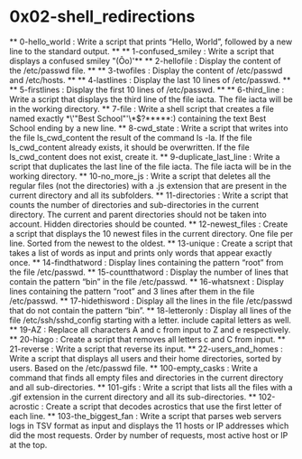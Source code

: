 # 0x02-shell_redirections
** 0-hello_world : Write a script that prints “Hello, World”, followed by a new line to the standard output. **
** 1-confused_smiley : Write a script that displays a confused smiley "(Ôo)'**
** 2-hellofile : Display the content of the /etc/passwd file. **
** 3-twofiles : Display the content of /etc/passwd and /etc/hosts. **
** 4-lastlines : Display the last 10 lines of /etc/passwd. **
** 5-firstlines : Display the first 10 lines of /etc/passwd. **
** 6-third_line : Write a script that displays the third line of the file iacta. The file iacta will be in the working directory.
** 7-file : Write a shell script that creates a file named exactly \*\\'"Best School"\'\\*$\?\*\*\*\*\*:) containing the text Best School ending by a new line.
** 8-cwd_state : Write a script that writes into the file ls_cwd_content the result of the command ls -la. If the file ls_cwd_content already exists, it should be overwritten. If the file ls_cwd_content does not exist, create it.
** 9-duplicate_last_line : Write a script that duplicates the last line of the file iacta. The file iacta will be in the working directory.
** 10-no_more_js : Write a script that deletes all the regular files (not the directories) with a .js extension that are present in the current directory and all its subfolders.
** 11-directories : Write a script that counts the number of directories and sub-directories in the current directory. The current and parent directories should not be taken into account. Hidden directories should be counted.
** 12-newest_files : Create a script that displays the 10 newest files in the current directory. One file per line. Sorted from the newest to the oldest.
** 13-unique : Create a script that takes a list of words as input and prints only words that appear exactly once. 
** 14-findthatword : Display lines containing the pattern “root” from the file /etc/passwd.
** 15-countthatword : Display the number of lines that contain the pattern “bin” in the file /etc/passwd.
** 16-whatsnext : Display lines containing the pattern “root” and 3 lines after them in the file /etc/passwd.
** 17-hidethisword : Display all the lines in the file /etc/passwd that do not contain the pattern “bin”.
** 18-letteronly : Display all lines of the file /etc/ssh/sshd_config starting with a letter. include capital letters as well.
** 19-AZ : Replace all characters A and c from input to Z and e respectively.
** 20-hiago : Create a script that removes all letters c and C from input.
** 21-reverse : Write a script that reverse its input.
** 22-users_and_homes : Write a script that displays all users and their home directories, sorted by users. Based on the /etc/passwd file.
** 100-empty_casks : Write a command that finds all empty files and directories in the current directory and all sub-directories.
** 101-gifs : Write a script that lists all the files with a .gif extension in the current directory and all its sub-directories.
** 102-acrostic : Create a script that decodes acrostics that use the first letter of each line.
** 103-the_biggest_fan : Write a script that parses web servers logs in TSV format as input and displays the 11 hosts or IP addresses which did the most requests. Order by number of requests, most active host or IP at the top.
